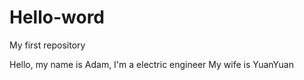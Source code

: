 # Hello-word
My first repository

Hello, my name is Adam, I'm a electric engineer
My wife is YuanYuan
